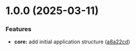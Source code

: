 # 1.0.0 (2025-03-11)


### Features

* **core:** add initial application structure ([a8a22cd](https://github.com/tanakon8529/MultiCamTrackerAPI/commit/a8a22cddbd218f835aaa43ececa54ea65407e0fa))
